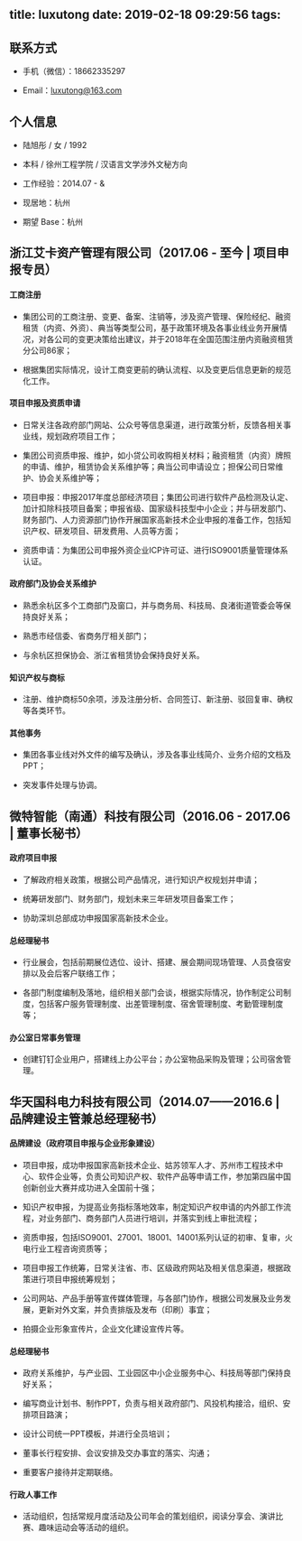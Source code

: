 title: luxutong
date: 2019-02-18 09:29:56
tags:
---

## 联系方式

* 手机（微信）：18662335297

* Email：luxutong@163.com

## 个人信息

* 陆旭彤 / 女 / 1992

* 本科 / 徐州工程学院 / 汉语言文学涉外文秘方向

* 工作经验：2014.07 - &

* 现居地：杭州

* 期望 Base：杭州

## 浙江艾卡资产管理有限公司（2017.06 - 至今 | 项目申报专员）

#### 工商注册

* 集团公司的工商注册、变更、备案、注销等，涉及资产管理、保险经纪、融资租赁（内资、外资）、典当等类型公司，基于政策环境及各事业线业务开展情况，对各公司的变更决策给出建议，并于2018年在全国范围注册内资融资租赁分公司86家；

* 根据集团实际情况，设计工商变更前的确认流程、以及变更后信息更新的规范化工作。

#### 项目申报及资质申请

* 日常关注各政府部门网站、公众号等信息渠道，进行政策分析，反馈各相关事业线，规划政府项目工作；

* 集团公司资质申报、维护，如小贷公司收购相关材料；融资租赁（内资）牌照的申请、维护，租赁协会关系维护等；典当公司申请设立；担保公司日常维护、协会关系维护等；

* 项目申报：申报2017年度总部经济项目；集团公司进行软件产品检测及认定、加计扣除科技项目备案；申报省级、国家级科技型中小企业；并与研发部门、财务部门、人力资源部门协作开展国家高新技术企业申报的准备工作，包括知识产权、研发项目、研发费用、人员等方面；

* 资质申请：为集团公司申报外资企业ICP许可证、进行ISO9001质量管理体系认证。

#### 政府部门及协会关系维护

* 熟悉余杭区多个工商部门及窗口，并与商务局、科技局、良渚街道管委会等保持良好关系；

* 熟悉市经信委、省商务厅相关部门；

* 与余杭区担保协会、浙江省租赁协会保持良好关系。

#### 知识产权与商标

* 注册、维护商标50余项，涉及注册分析、合同签订、新注册、驳回复审、确权等各类环节。

#### 其他事务

* 集团各事业线对外文件的编写及确认，涉及各事业线简介、业务介绍的文档及PPT；

* 突发事件处理与协调。

## 微特智能（南通）科技有限公司（2016.06 - 2017.06 | 董事长秘书）

#### 政府项目申报

* 了解政府相关政策，根据公司产品情况，进行知识产权规划并申请；

* 统筹研发部门、财务部门，规划未来三年研发项目备案工作；

* 协助深圳总部成功申报国家高新技术企业。

#### 总经理秘书

* 行业展会，包括前期展位选位、设计、搭建、展会期间现场管理、人员食宿安排以及会后客户联络工作；

* 各部门制度编制及落地，组织相关部门会谈，根据实际情况，协作制定公司制度，包括客户服务管理制度、出差管理制度、宿舍管理制度、考勤管理制度等；

#### 办公室日常事务管理

* 创建钉钉企业用户，搭建线上办公平台；办公室物品采购及管理；公司宿舍管理。

## 华天国科电力科技有限公司（2014.07——2016.6 | 品牌建设主管兼总经理秘书）

#### 品牌建设（政府项目申报与企业形象建设）

* 项目申报，成功申报国家高新技术企业、姑苏领军人才、苏州市工程技术中心、软件企业等，负责公司知识产权、软件产品等申请工作，参加第四届中国创新创业大赛并成功进入全国前十强；

* 知识产权申报，为提高业务指标落地效率，制定知识产权申请的内外部工作流程，对业务部门、商务部门人员进行培训，并落实到线上审批流程；

* 资质申报，包括ISO9001、27001、18001、14001系列认证的初审、复审，火电行业工程咨询资质等；

* 项目申报工作统筹，日常关注省、市、区级政府网站及相关信息渠道，根据政策进行项目申报统筹规划；

* 公司网站、产品手册等宣传媒体管理，与各部门协作，根据公司发展及业务发展，更新对外文案，并负责排版及发布（印刷）事宜；

* 拍摄企业形象宣传片，企业文化建设宣传片等。

#### 总经理秘书

* 政府关系维护，与产业园、工业园区中小企业服务中心、科技局等部门保持良好关系；

* 编写商业计划书、制作PPT，负责与相关政府部门、风投机构接洽，组织、安排项目路演；

* 设计公司统一PPT模板，并进行全员培训；

* 董事长行程安排、会议安排及交办事宜的落实、沟通；

* 重要客户接待并定期联络。

#### 行政人事工作

* 活动组织，包括常规月度活动及公司年会的策划组织，阅读分享会、演讲比赛、趣味运动会等活动的组织。








